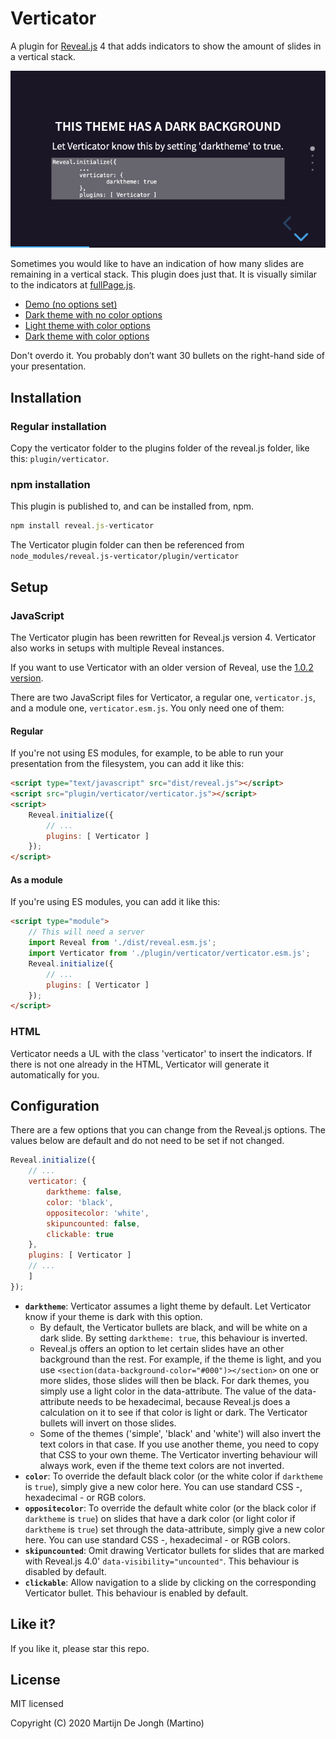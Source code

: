 # Verticator

A plugin for [Reveal.js](https://revealjs.com) 4 that adds indicators to show the amount of slides in a vertical stack. 

[![Screenshot](screenshot.png)](https://martinomagnifico.github.io/reveal.js-verticator/demo.html)

Sometimes you would like to have an indication of how many slides are remaining in a vertical stack. This plugin does just that. It is visually similar to the indicators at [fullPage.js](https://alvarotrigo.com/fullPage/). 

* [Demo (no options set)](https://martinomagnifico.github.io/reveal.js-verticator/demo.html)
* [Dark theme with no color options](https://martinomagnifico.github.io/reveal.js-verticator/demodark.html)
* [Light theme with color options](https://martinomagnifico.github.io/reveal.js-verticator/democolor.html)
* [Dark theme with color options](https://martinomagnifico.github.io/reveal.js-verticator/demodarkcolor.html)


Don't overdo it. You probably don’t want 30 bullets on the right-hand side of your presentation.




## Installation

### Regular installation

Copy the verticator folder to the plugins folder of the reveal.js folder, like this: `plugin/verticator`.

### npm installation

This plugin is published to, and can be installed from, npm.

```javascript
npm install reveal.js-verticator
```
The Verticator plugin folder can then be referenced from `node_modules/reveal.js-verticator/plugin/verticator `


## Setup

### JavaScript

The Verticator plugin has been rewritten for Reveal.js version 4. Verticator also works in setups with multiple Reveal instances.

If you want to use Verticator with an older version of Reveal, use the [1.0.2 version](https://github.com/Martinomagnifico/reveal.js-verticator/releases).

There are two JavaScript files for Verticator, a regular one, `verticator.js`, and a module one, `verticator.esm.js`. You only need one of them:

#### Regular 
If you're not using ES modules, for example, to be able to run your presentation from the filesystem, you can add it like this:

```html
<script type="text/javascript" src="dist/reveal.js"></script>
<script src="plugin/verticator/verticator.js"></script>
<script>
	Reveal.initialize({
		// ...
		plugins: [ Verticator ]
	});
</script>
```
#### As a module 
If you're using ES modules, you can add it like this:

```html
<script type="module">
	// This will need a server
	import Reveal from './dist/reveal.esm.js';
	import Verticator from './plugin/verticator/verticator.esm.js';
	Reveal.initialize({
		// ...
		plugins: [ Verticator ]
	});
</script>
```

### HTML

Verticator needs a UL with the class 'verticator' to insert the indicators. If there is not one already in the HTML, Verticator will generate it automatically for you. 


## Configuration

There are a few options that you can change from the Reveal.js options. The values below are default and do not need to be set if not changed.

```javascript
Reveal.initialize({
	// ...
	verticator: {
		darktheme: false,
		color: 'black',
		oppositecolor: 'white',
		skipuncounted: false,
		clickable: true
	},
	plugins: [ Verticator ]
	// ... 
	]
});
```

* **`darktheme`**: Verticator assumes a light theme by default. Let Verticator know if your theme is dark with this option.
    * By default, the Verticator bullets are black, and will be white on a dark slide. By setting `darktheme: true`, this behaviour is inverted. 
    * Reveal.js offers an option to let certain slides have an other background than the rest. For example, if the theme is light, and you use `<section(data-background-color="#000")></section>` on one or more slides, those slides will then be black. For dark themes, you simply use a light color in the data-attribute. The value of the data-attribute needs to be hexadecimal, because Reveal.js does a calculation on it to see if that color is light or dark. The Verticator bullets will invert on those slides.
    * Some of the themes ('simple', 'black' and 'white') will also invert the text colors in that case. If you use another theme, you need to copy that CSS to your own theme. The Verticator inverting behaviour will always work, even if the theme text colors are not inverted.
* **`color`**: To override the default black color (or the white color if `darktheme` is `true`), simply give a new color here. You can use standard CSS -, hexadecimal - or RGB colors.
* **`oppositecolor`**: To override the default white color (or the black color if `darktheme` is `true`) on slides that have a dark color (or light color if `darktheme` is `true`) set through the data-attribute, simply give a new color here. You can use standard CSS -, hexadecimal - or RGB colors.
* **`skipuncounted`**: Omit drawing Verticator bullets for slides that are marked with Reveal.js 4.0' `data-visibility="uncounted"`. This behaviour is disabled by default.
* **`clickable`**: Allow navigation to a slide by clicking on the corresponding Verticator bullet. This behaviour is enabled by default.


## Like it?

If you like it, please star this repo.




## License
MIT licensed

Copyright (C) 2020 Martijn De Jongh (Martino)
